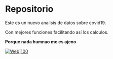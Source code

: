 # Repositorio

Este es un nuevo analisis de datos sobre covid19.

Con mejores funciones facilitando así los calculos.


**Porque nada humnao me es ajeno**



[![Web|100](./jabpcomplex/jabpcomplex-ico.png)](https://github.com/jabpcomplex)
